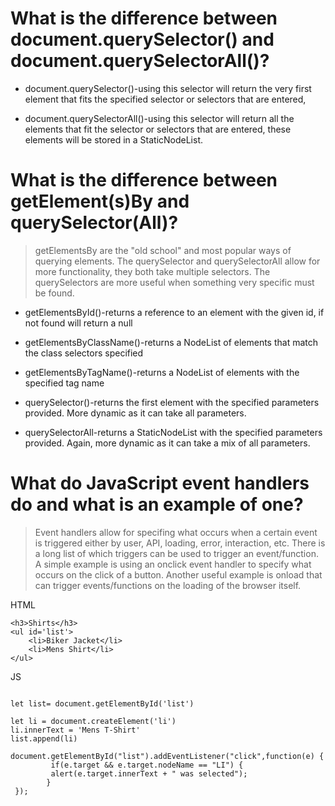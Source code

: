 # What is the difference between document.querySelector() and document.querySelectorAll()?

* document.querySelector()-using this selector will return the very first element that fits the specified selector or selectors that are entered,

* document.querySelectorAll()-using this selector will return all the elements that fit the selector or selectors that are entered, these elements will be stored in a StaticNodeList.

# What is the difference between getElement(s)By and querySelector(All)?
>getElementsBy are the "old school" and most popular ways of querying elements. The querySelector and querySelectorAll allow for more functionality, they both take multiple selectors. The querySelectors are more useful when something very specific must be found. 

* getElementsById()-returns a reference to an element with the given id, if not found will return a null

* getElementsByClassName()-returns a NodeList of elements that match the class selectors specified

* getElementsByTagName()-returns a NodeList of elements with the specified tag name

* querySelector()-returns the first element with the specified parameters provided. More dynamic as it can take all parameters. 

* querySelectorAll-returns a StaticNodeList with the specified parameters provided. Again, more dynamic as it can take a mix of all parameters. 

# What do JavaScript event handlers do and what is an example of one?
>Event handlers allow for specifing what occurs when a certain event is triggered either by user, API, loading, error, interaction, etc. There is a long list of which triggers can be used to trigger an event/function. A simple example is using an onclick event handler to specify what occurs on the click of a button. Another useful example is onload that can trigger events/functions on the loading of the browser itself.


HTML

```
<h3>Shirts</h3>
<ul id='list'>
    <li>Biker Jacket</li>
    <li>Mens Shirt</li>
</ul>
```

JS

```

let list= document.getElementById('list')

let li = document.createElement('li')
li.innerText = 'Mens T-Shirt'
list.append(li)
   
document.getElementById("list").addEventListener("click",function(e) {
         if(e.target && e.target.nodeName == "LI") {
         alert(e.target.innerText + " was selected");
        }
 });

```